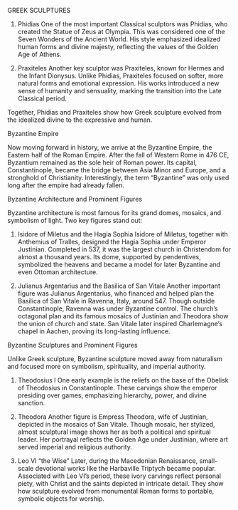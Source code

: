 GREEK SCULPTURES

1. Phidias
One of the most important Classical sculptors was Phidias, who created the Statue of Zeus at Olympia. This was considered one of the Seven Wonders of the Ancient World. His style emphasized idealized human forms and divine majesty, reflecting the values of the Golden Age of Athens.

2. Praxiteles
Another key sculptor was Praxiteles, known for Hermes and the Infant Dionysus. Unlike Phidias, Praxiteles focused on softer, more natural forms and emotional expression. His works introduced a new sense of humanity and sensuality, marking the transition into the Late Classical period.

Together, Phidias and Praxiteles show how Greek sculpture evolved from the idealized divine to the expressive and human.

Byzantine Empire

Now moving forward in history, we arrive at the Byzantine Empire, the Eastern half of the Roman Empire.
After the fall of Western Rome in 476 CE, Byzantium remained as the sole heir of Roman power. Its capital, Constantinople, became the bridge between Asia Minor and Europe, and a stronghold of Christianity. Interestingly, the term “Byzantine” was only used long after the empire had already fallen.

Byzantine Architecture and Prominent Figures

Byzantine architecture is most famous for its grand domes, mosaics, and symbolism of light. Two key figures stand out:

1. Isidore of Miletus and the Hagia Sophia
Isidore of Miletus, together with Anthemius of Tralles, designed the Hagia Sophia under Emperor Justinian. Completed in 537, it was the largest church in Christendom for almost a thousand years. Its dome, supported by pendentives, symbolized the heavens and became a model for later Byzantine and even Ottoman architecture.

2. Julianus Argentarius and the Basilica of San Vitale
Another important figure was Julianus Argentarius, who financed and helped plan the Basilica of San Vitale in Ravenna, Italy, around 547. Though outside Constantinople, Ravenna was under Byzantine control. The church’s octagonal plan and its famous mosaics of Justinian and Theodora show the union of church and state. San Vitale later inspired Charlemagne’s chapel in Aachen, proving its long-lasting influence.

Byzantine Sculptures and Prominent Figures

Unlike Greek sculpture, Byzantine sculpture moved away from naturalism and focused more on symbolism, spirituality, and imperial authority.

1. Theodosius I
One early example is the reliefs on the base of the Obelisk of Theodosius in Constantinople. These carvings show the emperor presiding over games, emphasizing hierarchy, power, and divine sanction.

2. Theodora
Another figure is Empress Theodora, wife of Justinian, depicted in the mosaics of San Vitale. Though mosaic, her stylized, almost sculptural image shows her as both a political and spiritual leader. Her portrayal reflects the Golden Age under Justinian, where art served imperial and religious authority.

3. Leo VI “the Wise”
Later, during the Macedonian Renaissance, small-scale devotional works like the Harbaville Triptych became popular. Associated with Leo VI’s period, these ivory carvings reflect personal piety, with Christ and the saints depicted in intricate detail. They show how sculpture evolved from monumental Roman forms to portable, symbolic objects for worship.
